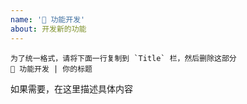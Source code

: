 ```yaml
---
name: '🔩 功能开发'
about: 开发新的功能
---
```


```
为了统一格式，请将下面一行复制到 `Title` 栏，然后删除这部分
🔩 功能开发 | 你的标题
```

如果需要，在这里描述具体内容
